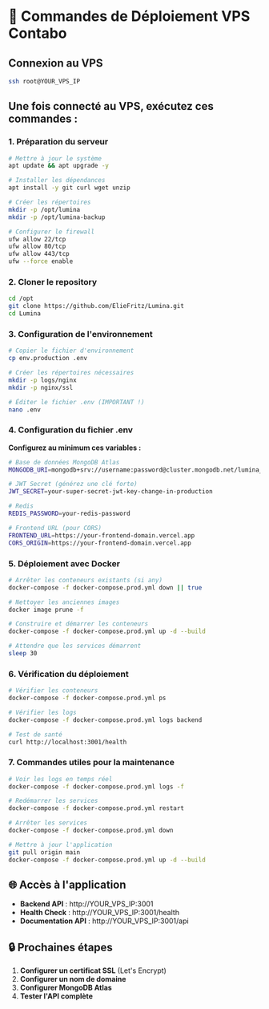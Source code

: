 # 🚀 Commandes de Déploiement VPS Contabo

## Connexion au VPS
```bash
ssh root@YOUR_VPS_IP
```

## Une fois connecté au VPS, exécutez ces commandes :

### 1. Préparation du serveur
```bash
# Mettre à jour le système
apt update && apt upgrade -y

# Installer les dépendances
apt install -y git curl wget unzip

# Créer les répertoires
mkdir -p /opt/lumina
mkdir -p /opt/lumina-backup

# Configurer le firewall
ufw allow 22/tcp
ufw allow 80/tcp
ufw allow 443/tcp
ufw --force enable
```

### 2. Cloner le repository
```bash
cd /opt
git clone https://github.com/ElieFritz/Lumina.git
cd Lumina
```

### 3. Configuration de l'environnement
```bash
# Copier le fichier d'environnement
cp env.production .env

# Créer les répertoires nécessaires
mkdir -p logs/nginx
mkdir -p nginx/ssl

# Éditer le fichier .env (IMPORTANT !)
nano .env
```

### 4. Configuration du fichier .env
**Configurez au minimum ces variables :**
```bash
# Base de données MongoDB Atlas
MONGODB_URI=mongodb+srv://username:password@cluster.mongodb.net/lumina_africa?retryWrites=true&w=majority

# JWT Secret (générez une clé forte)
JWT_SECRET=your-super-secret-jwt-key-change-in-production

# Redis
REDIS_PASSWORD=your-redis-password

# Frontend URL (pour CORS)
FRONTEND_URL=https://your-frontend-domain.vercel.app
CORS_ORIGIN=https://your-frontend-domain.vercel.app
```

### 5. Déploiement avec Docker
```bash
# Arrêter les conteneurs existants (si any)
docker-compose -f docker-compose.prod.yml down || true

# Nettoyer les anciennes images
docker image prune -f

# Construire et démarrer les conteneurs
docker-compose -f docker-compose.prod.yml up -d --build

# Attendre que les services démarrent
sleep 30
```

### 6. Vérification du déploiement
```bash
# Vérifier les conteneurs
docker-compose -f docker-compose.prod.yml ps

# Vérifier les logs
docker-compose -f docker-compose.prod.yml logs backend

# Test de santé
curl http://localhost:3001/health
```

### 7. Commandes utiles pour la maintenance
```bash
# Voir les logs en temps réel
docker-compose -f docker-compose.prod.yml logs -f

# Redémarrer les services
docker-compose -f docker-compose.prod.yml restart

# Arrêter les services
docker-compose -f docker-compose.prod.yml down

# Mettre à jour l'application
git pull origin main
docker-compose -f docker-compose.prod.yml up -d --build
```

## 🌐 Accès à l'application
- **Backend API** : http://YOUR_VPS_IP:3001
- **Health Check** : http://YOUR_VPS_IP:3001/health
- **Documentation API** : http://YOUR_VPS_IP:3001/api

## 🔒 Prochaines étapes
1. **Configurer un certificat SSL** (Let's Encrypt)
2. **Configurer un nom de domaine**
3. **Configurer MongoDB Atlas**
4. **Tester l'API complète**

